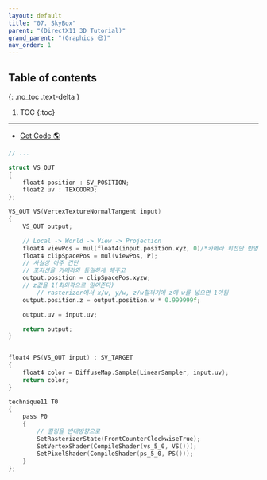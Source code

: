 ```yaml
---
layout: default
title: "07. SkyBox"
parent: "(DirectX11 3D Tutorial)"
grand_parent: "(Graphics 😎)"
nav_order: 1
---
```


## Table of contents
{: .no_toc .text-delta }

1. TOC
{:toc}

---

* [Get Code 🌎](https://github.com/Arthur880708/DirectX11-3d-tutorials/tree/7)

```cpp
// ...

struct VS_OUT
{
	float4 position : SV_POSITION;
	float2 uv : TEXCOORD;
};

VS_OUT VS(VertexTextureNormalTangent input)
{
	VS_OUT output;

	// Local -> World -> View -> Projection
	float4 viewPos = mul(float4(input.position.xyz, 0)/*카메라 회전만 반영*/, V);
	float4 clipSpacePos = mul(viewPos, P);
    // 사실상 아주 간단
    // 포지션을 카메라와 동일하게 해주고
	output.position = clipSpacePos.xyzw;
    // z값을 1(최외곽으로 밀어준다)
        // rasterizer에서 x/w, y/w, z/w할꺼기에 z에 w를 넣으면 1이됨
	output.position.z = output.position.w * 0.999999f;

	output.uv = input.uv;

	return output;
}


float4 PS(VS_OUT input) : SV_TARGET
{
	float4 color = DiffuseMap.Sample(LinearSampler, input.uv);
	return color;
}

technique11 T0
{
	pass P0
	{
        // 컬링을 반대방향으로
		SetRasterizerState(FrontCounterClockwiseTrue);
		SetVertexShader(CompileShader(vs_5_0, VS()));
		SetPixelShader(CompileShader(ps_5_0, PS()));
	}
};

```